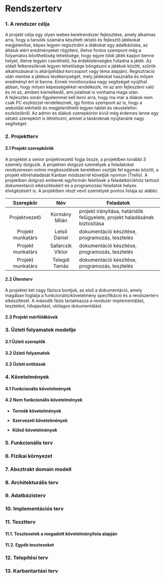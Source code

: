 # Rendszerterv



### 1. A rendszer célja

A projekt célja egy olyan webes keretrendszer fejlesztése, amely alkalmas arra, hogy  a tanulók számára készített oktató és fejlesztő játékokat megjelenítse, képes legyen regisztrálni a diákokat egy adatbázisba, az általuk elért eredményeket rögzíteni, illetve fontos szempont még a folyamatos bővíthetőség lehetősége, hogy egyre több játék kapjon benne helyet, illetve legyen cserélhető, ha érdektelenségbe fulladna a játék.
Az oldalt felkeresőknek legyen lehetősége böngészni a játékok között, szűrök alkalmzásával is akár(például korcsoport vagy téma alapján). Regisztráció után mentse a játékos tevékenységét, mely játékokat használta és milyen eredményt ért el benne. Ennek monitorozása nagy segítséget nyújthat abban, hogy milyen képességekkel rendelkezik, mi az ami fejleszteni való és mi az, amiben kiemelkedő, ami jutalmat is vonhatna maga után.  
A fejlesztés során figyelemmel kell lenni arra, hogy ma már a diákok nem csak PC eszközzel rendelkeznek, így fontos szempont az is, hogy a weboldal elérhető és megjeleníthető legyen tablet és okostelefon eszközökről.
Az admin és diákok szerepkörön kívül még érdemes lenne egy oktató szerepkört is létrehozni, amivel a tanároknak nyújtanánk nagy segítséget.

### 2. Projektterv

####    2.1 Projekt szerepkörök

A projektet a senior projektvezető fogja össze, a projektben további 3 személy dolgozik. A projekten dolgozó személyek a feladatokat rendszeresen online megbeszélések keretében osztják fel egymás között, a projekt előrehaladását Kanban módszerrel követjük nyomon (Trello). A projektben dolgozó emberek egyformán felelősek a feladatkörükhöz tartozó dokumentáció elkészítéséért és a programozási feladatok helyes elvégézésért is. A projektben részt vevő személyek pontos listája az alábbi:

|Szerepkör|Név|Feladatok|
|:----------------------------:|:---------------------------------------------:|--------------------------------------------------------------------------|
|Projektvezető|Kormány Milán|projekt irányítása, határidők felügyelete, projekt haladásának biztosítása|
|Projekt munkatárs|Letső Dániel|dokumentáció készítése, programozás, tesztelés|
|Projekt munkatárs|Safarcsik Viktor|dokumentáció készítése, programozás, tesztelés|
|Projekt munkatárs|Telegdi Tamás|dokumentáció készítése, programozás, tesztelés|

####    2.2 Ütemterv

A projektet két nagy fázisra bontjuk, az első a dokumentáció, amely magában foglalja a funkcionális/követelmény specifikáció és a rendszerterv elkészítését.
A második fázis tartalmazza a rendszer implementálást, tesztelést, hibajavítást, utólagos dokumentálást.

####    2.3 Projekt mérföldkövek



### 3. Üzleti folyamatok modellje

#### 			3.1 Üzleti szereplők
 


#### 			3.2 Üzleti folyamatok



#### 			3.3 Üzleti entitások



### 4. Követelmények

#### 4.1 Funkcionális követelmények



#### 4.2 Nem funkcionális követelmények 

- **Termék követelmények**

  
- **Szervezeti követelmények**

  
- **Külső követelmények**

  

### 5. Funkcionális terv



### 6. Fizikai környezet


### 7. Absztrakt domain modell




### 8. Architekturális terv



### 9. Adatbázisterv




### 10. Implementációs terv



### 11. Tesztterv



#### 11.1. Tesztesetek a megadott követelménylista alapján



#### 11.2. Egyéb teszteseket




### 12. Telepítési terv



### 13. Karbantartási terv

